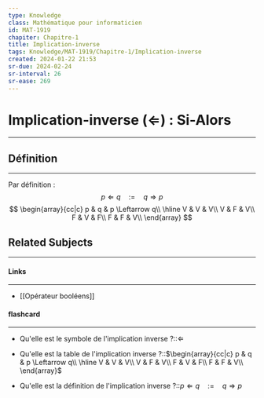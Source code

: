 ```yaml
---
type: Knowledge
class: Mathématique pour informaticien
id: MAT-1919
chapiter: Chapitre-1
title: Implication-inverse
tags: Knowledge/MAT-1919/Chapitre-1/Implication-inverse
created: 2024-01-22 21:53
sr-due: 2024-02-24
sr-interval: 26
sr-ease: 269
---
```

# Implication-inverse ($\Leftarrow$) : Si-Alors
---
## Définition
----
Par définition :
$$p \Leftarrow q \quad:= \quad  q \Rightarrow p$$
$$
\begin{array}{cc|c}
	p & q & p \Leftarrow q\\
\hline
V & V & V\\
V & F & V\\
F & V & F\\
F & F & V\\
\end{array}
$$
## Related Subjects
----
#### Links
----
- [[Opérateur booléens]]
#### flashcard 
----
- Qu'elle est le symbole de l'implication inverse ?::$\Leftarrow$
<!--SR:!2024-05-07,66,270-->
- Qu'elle est la table de l'implication inverse ?::$\begin{array}{cc|c} p & q & p \Leftarrow q\\ \hline V & V & V\\ V & F & V\\ F & V & F\\ F & F & V\\ \end{array}$
<!--SR:!2024-05-03,62,270-->
- Qu'elle est la définition de l'implication inverse ?::$p \Leftarrow q \quad:= \quad  q \Rightarrow p$
<!--SR:!2024-04-08,37,250-->
